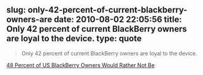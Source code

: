 slug: only-42-percent-of-current-blackberry-owners-are
date: 2010-08-02 22:05:56
title: Only 42 percent of current BlackBerry owners are loyal to the device.
type: quote
---

> Only 42 percent of current BlackBerry owners are loyal to the device.

[48 Percent of US BlackBerry Owners Would Rather Not Be](http://digitaldaily.allthingsd.com/20100802/48-percent-of-us-blackberry-owners-would-rather-not-be/)
